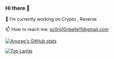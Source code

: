 ### Hi there 👋

<!--
**ScorpionRE/ScorpionRE** is a ✨ _special_ ✨ repository because its `README.md` (this file) appears on your GitHub profile.

Here are some ideas to get you started:

- 🔭 I’m currently working on ...
- 🌱 I’m currently learning ...
- 👯 I’m looking to collaborate on ...
- 🤔 I’m looking for help with ...
- 💬 Ask me about ...
- 📫 How to reach me: ...
- 😄 Pronouns: ...
- ⚡ Fun fact: ...
-->
🔭 I’m currently working on Crypto , Reverse


📫 How to reach me: sc0rp10nbelle11@gmail.com

[![Anurag's GitHub stats](https://github-readme-stats.vercel.app/api?username=ScorpionRE&theme=nightowl&count_private=true)](https://github.com/anuraghazra/github-readme-stats)

[![Top Langs](https://github-readme-stats.vercel.app/api/top-langs/?username=ScorpionRE&layout=compact&hide=html,css,javascript&count_private=true)](https://github.com/anuraghazra/github-readme-stats)

